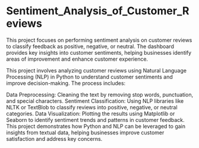 # Sentiment_Analysis_of_Customer_Reviews
This project focuses on performing sentiment analysis on customer reviews to classify feedback as positive, negative, or neutral. The dashboard provides key insights into customer sentiments, helping businesses identify areas of improvement and enhance customer experience.


This project involves analyzing customer reviews using Natural Language Processing (NLP) in Python to understand customer sentiments and improve decision-making. The process includes:

Data Preprocessing: Cleaning the text by removing stop words, punctuation, and special characters.
Sentiment Classification: Using NLP libraries like NLTK or TextBlob to classify reviews into positive, negative, or neutral categories.
Data Visualization: Plotting the results using Matplotlib or Seaborn to identify sentiment trends and patterns in customer feedback.
This project demonstrates how Python and NLP can be leveraged to gain insights from textual data, helping businesses improve customer satisfaction and address key concerns.







